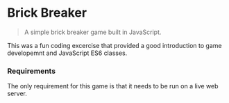 Brick Breaker
===

> A simple brick breaker game built in JavaScript.

This was a fun coding excercise that provided a good introduction to game developemnt and JavaScript ES6 classes.
### Requirements

The only requirement for this game is that it needs to be run on a live web server.